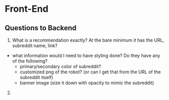 # Front-End

## Questions to Backend

1. What is a recommendation exactly? At the bare minimum it has the URL, subreddit name, link?

- what information would I need to have styling done? Do they have any of the following?
  - primary/secondary color of subreddit?
  - customized png of the robot? (or can I get that from the URL of the subreddit itself)
  - banner image (size it down with opacity to mimic the subreddit)

2.
